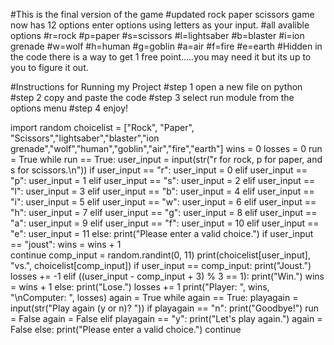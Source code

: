 #This is the final version of the game
#updated rock paper scissors game now has 12 options enter options using letters as your input.
#all avalible options
#r=rock
#p=paper
#s=scissors
#l=lightsaber
#b=blaster
#i=ion grenade
#w=wolf
#h=human
#g=goblin
#a=air
#f=fire
#e=earth
#Hidden in the code there is a way to get 1 free point.....you may need it but its up to you to figure it out.

#Instructions for Running my Project
#step 1 open a new file on python
#step 2 copy and paste the code
#step 3 select run module from the options menu
#step 4 enjoy!



import random
choicelist = ["Rock", "Paper", "Scissors","lightsaber","blaster","ion grenade","wolf","human","goblin","air","fire","earth"]
wins = 0
losses = 0
run = True
while run == True:
    user_input = input(str("r for rock, p for paper, and s for scissors.\n"))
    if user_input == "r":
        user_input = 0
    elif user_input == "p":
        user_input = 1
    elif user_input == "s":
        user_input = 2
    elif user_input == "l":
        user_input = 3
    elif user_input == "b":
        user_input = 4
    elif user_input == "i":
        user_input = 5
    elif user_input == "w":
        user_input = 6
    elif user_input == "h":
        user_input = 7
    elif user_input == "g":
        user_input = 8
    elif user_input == "a":
        user_input = 9
    elif user_input == "f":
        user_input = 10
    elif user_input == "e":
        user_input = 11
    else:
        print("Please enter a valid choice.")
        if user_input == "joust":
            wins = wins + 1           
        continue
    comp_input = random.randint(0, 11)
    print(choicelist[user_input], "vs.", choicelist[comp_input])
    if user_input == comp_input:
        print("Joust.")
        losses += -1
    elif ((user_input - comp_input + 3) % 3 == 1):
        print("Win.")
        wins = wins + 1
    else:
        print("Lose.")
        losses += 1
    print("Player: ", wins, "\nComputer: ", losses)
    again = True
    while again == True:
        playagain = input(str("Play again (y or n)? "))
        if playagain == "n":
            print("Goodbye!")
            run = False
            again = False
        elif playagain == "y":
            print("Let's play again.")
            again = False
        else:
            print("Please enter a valid choice.")
            continue
